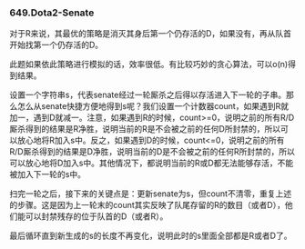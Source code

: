 ### 649.Dota2-Senate

对于R来说，其最优的策略是消灭其身后第一个仍存活的D，如果没有，再从队首开始找第一个仍存活的D。

此题如果依此策略进行模拟的话，效率很低。有比较巧妙的贪心算法，可以o(n)得到结果。

设置一个字符串s，代表senate经过一轮厮杀之后得以存活进入下一轮的子串。那么怎么从senate快捷方便地得到s呢？我们设置一个计数器count，如果遇到R就加一，遇到D就减一。注意，如果遇到R的时候，count>=0，说明之前的所有R/D厮杀得到的结果是R净胜，说明当前的R是不会被之前的任何D所封禁的，所以可以放心地将R加入s中。反之，如果遇到D的时候，count<=0，说明之前的所有R/D厮杀得到的结果是D净胜，说明当前的D是不会被之前的任何R所封禁的，所以可以放心地将D加入s中。其他情况下，都说明当前的R或D都无法能够存活，不能被加入下一轮的s中。

扫完一轮之后，接下来的关键点是：更新senate为s，但count不清零，重复上述的步骤。这是因为上一轮末的count其实反映了队尾存留的R的数目（或者D），他们能可以封禁残存的位于队首的D（或者R）。

最后循环直到新生成的s的长度不再变化，说明此时的s里面全部都是R或者D了。
